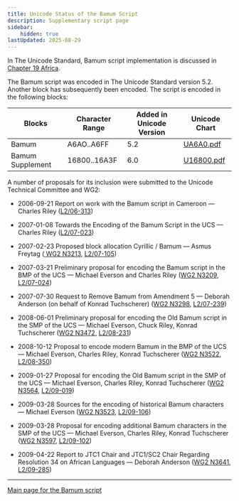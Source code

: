 ```yaml
---
title: Unicode Status of the Bamum Script
description: Supplementary script page
sidebar:
    hidden: true
lastUpdated: 2025-08-29
---
```


In The Unicode Standard, Bamum script implementation is discussed in [Chapter 19 Africa](http://www.unicode.org/versions/latest/ch19.pdf).

[comment]: # (end of intro)

[comment]: # (start of blocks)

The Bamum script was encoded in The Unicode Standard version 5.2. Another block has subsequently been encoded. The script is encoded in the following blocks:

| Blocks | Character Range | Added in Unicode Version | Unicode Chart |
| ------ | --------------- | ------------------------ | ------------- |
| Bamum  | A6AO..A6FF | 5.2 | [UA6A0.pdf](http://www.unicode.org/charts/PDF/UA6A0.pdf) |
| Bamum Supplement  |  16800..16A3F  |  6.0  |  [U16800.pdf](http://www.unicode.org/charts/PDF/U16800.pdf) |

[comment]: # (end of blocks)

[comment]: # (start of chars)

[comment]: # (end of chars)

[comment]: # (start of rest)

A number of proposals for its inclusion were submitted to the Unicode Technical Committee and WG2:

- 2006-09-21 Report on work with the Bamum script in Cameroon — Charles Riley  ([L2/06-313](http://www.unicode.org/cgi-bin/GetMatchingDocs.pl?L2/06-313))

- 2007-01-08 Towards the Encoding of the Bamum Script in the UCS — Charles Riley    ([L2/07-023](http://www.unicode.org/cgi-bin/GetMatchingDocs.pl?L2/07-023))

- 2007-02-23 Proposed block allocation Cyrillic / Bamum — Asmus Freytag ([     WG2 N3213](https://www.unicode.org/wg2/docs/n3213.pdf), [L2/07-105](http://www.unicode.org/cgi-bin/GetMatchingDocs.pl?L2/07-105))

- 2007-03-21 Preliminary proposal for encoding the Bamum script in the BMP of the UCS — Michael Everson and Charles Riley ([WG2 N3209](https://www.unicode.org/wg2/docs/n3209.pdf), [L2/07-024](http://www.unicode.org/cgi-bin/GetMatchingDocs.pl?L2/07-024))

- 2007-07-30 Request to Remove Bamum from Amendment 5 — Deborah Anderson (on behalf of Konrad Tuchscherer) ([WG2 N3298](https://www.unicode.org/wg2/docs/n3298.pdf), [L2/07-239](http://www.unicode.org/cgi-bin/GetMatchingDocs.pl?L2/07-239))

- 2008-06-01 Preliminary proposal for encoding the Old Bamum script in the SMP of the UCS  — Michael Everson, Chuck Riley, Konrad Tuchscherer ([WG2 N3472](https://www.unicode.org/wg2/docs/n3472.pdf), [L2/08-231](http://www.unicode.org/cgi-bin/GetMatchingDocs.pl?L2/08-231))

- 2008-10-12 Proposal to encode modern Bamum in the BMP of the UCS — Michael Everson, Charles Riley, Konrad Tuchscherer ([WG2 N3522](https://www.unicode.org/wg2/docs/n3522.pdf), [L2/08-350](http://www.unicode.org/cgi-bin/GetMatchingDocs.pl?L2/08-350))

- 2009-01-27 Proposal for encoding the Old Bamum script in the SMP of the UCS — Michael Everson, Charles Riley, Konrad Tuchscherer ([WG2 N3564](https://www.unicode.org/wg2/docs/n3564.pdf), [L2/09-019](http://www.unicode.org/cgi-bin/GetMatchingDocs.pl?L2/09-019))

- 2009-03-28 Sources for the encoding of historical Bamum characters — Michael Everson  ([WG2 N3523](https://www.unicode.org/wg2/docs/n3523.pdf), [L2/09-106](http://www.unicode.org/cgi-bin/GetMatchingDocs.pl?L2/09-106))

- 2009-03-28 Proposal for encoding additional Bamum characters in the SMP of the UCS — Michael Everson, Charles Riley, Konrad Tuchscherer ([WG2 N3597](https://www.unicode.org/wg2/docs/n3597.pdf), [L2/09-102](http://www.unicode.org/cgi-bin/GetMatchingDocs.pl?L2/09-102))

- 2009-04-22 Report to JTC1 Chair and JTC1/SC2 Chair Regarding Resolution 34 on African Languages — Deborah Anderson ([WG2 N3641](https://www.unicode.org/wg2/docs/n3641.pdf), [L2/09-285](http://www.unicode.org/cgi-bin/GetMatchingDocs.pl?L2/09-285))



<hr/>

[Main page for the Bamum script](/scrlang/scripts/bamu)

